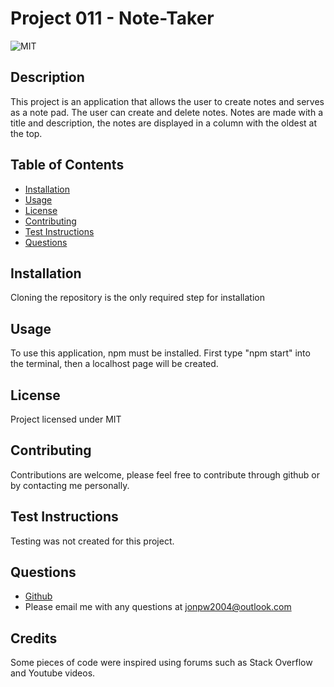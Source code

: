 # Project 011 - Note-Taker
  ![MIT](https://img.shields.io/badge/license-MIT-blue)

  ## Description

  This project is an application that allows the user to create notes and serves as a note pad. The user can create and delete notes. Notes are made with a title and description, the notes are displayed in a column with the oldest at the top.

  ## Table of Contents

  * [Installation](#installation)
  * [Usage](#usage)
  * [License](#license)
  * [Contributing](#contributing)
  * [Test Instructions](#test-instructions)
  * [Questions](#questions)

  ## Installation

  Cloning the repository is the only required step for installation

  ## Usage

  To use this application, npm must be installed. First type "npm start" into the terminal, then a localhost page will be created.

  ## License

  Project licensed under MIT

  ## Contributing

  Contributions are welcome, please feel free to contribute through github or by contacting me personally.

  ## Test Instructions

  Testing was not created for this project.

  ## Questions

  * [Github](https://github.com/Sohzo)
  * Please email me with any questions at jonpw2004@outlook.com

  ## Credits

  Some pieces of code were inspired using forums such as Stack Overflow and Youtube videos.
